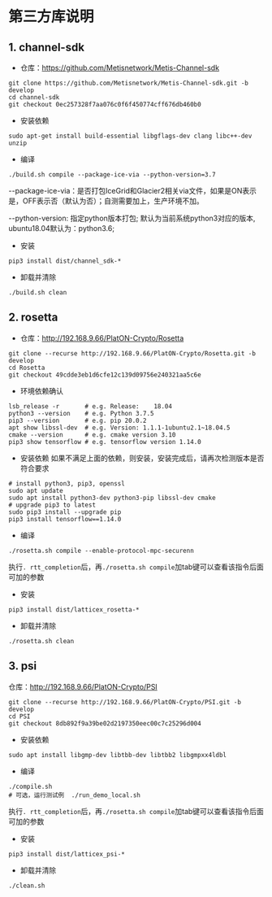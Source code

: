 # 第三方库说明

## 1. channel-sdk
+ 仓库：https://github.com/Metisnetwork/Metis-Channel-sdk
```
git clone https://github.com/Metisnetwork/Metis-Channel-sdk.git -b develop
cd channel-sdk
git checkout 0ec257328f7aa076c0f6f450774cff676db460b0
```

+ 安装依赖
```
sudo apt-get install build-essential libgflags-dev clang libc++-dev unzip
```

+ 编译
```
./build.sh compile --package-ice-via --python-version=3.7
```
--package-ice-via：是否打包IceGrid和Glacier2相关via文件，如果是ON表示是，OFF表示否（默认为否）；自测需要加上，生产环境不加。

--python-version: 指定python版本打包; 默认为当前系统python3对应的版本, ubuntu18.04默认为：python3.6;

+ 安装
```
pip3 install dist/channel_sdk-*
```

+ 卸载并清除
```
./build.sh clean
```


## 2. rosetta
+ 仓库：http://192.168.9.66/PlatON-Crypto/Rosetta
```
git clone --recurse http://192.168.9.66/PlatON-Crypto/Rosetta.git -b develop
cd Rosetta
git checkout 49cdde3eb1d6cfe12c139d09756e240321aa5c6e
```

+ 环境依赖确认
```
lsb_release -r       # e.g. Release:	18.04
python3 --version    # e.g. Python 3.7.5
pip3 --version       # e.g. pip 20.0.2
apt show libssl-dev  # e.g. Version: 1.1.1-1ubuntu2.1~18.04.5
cmake --version      # e.g. cmake version 3.10
pip3 show tensorflow # e.g. tensorflow version 1.14.0
```

+ 安装依赖
如果不满足上面的依赖，则安装，安装完成后，请再次检测版本是否符合要求
```
# install python3, pip3, openssl
sudo apt update
sudo apt install python3-dev python3-pip libssl-dev cmake
# upgrade pip3 to latest 
sudo pip3 install --upgrade pip
pip3 install tensorflow==1.14.0
```

+ 编译
```
./rosetta.sh compile --enable-protocol-mpc-securenn
```
执行`. rtt_completion`后，再`./rosetta.sh compile`加tab键可以查看该指令后面可加的参数

+ 安装
```
pip3 install dist/latticex_rosetta-*
```

+ 卸载并清除
```
./rosetta.sh clean
```


## 3. psi
仓库：http://192.168.9.66/PlatON-Crypto/PSI
```
git clone --recurse http://192.168.9.66/PlatON-Crypto/PSI.git -b develop
cd PSI
git checkout 8db892f9a39be02d2197350eec00c7c25296d004
```

+ 安装依赖
```
sudo apt install libgmp-dev libtbb-dev libtbb2 libgmpxx4ldbl
```

+ 编译
```
./compile.sh
# 可选，运行测试例  ./run_demo_local.sh
```
执行`. rtt_completion`后，再`./rosetta.sh compile`加tab键可以查看该指令后面可加的参数


+ 安装
```
pip3 install dist/latticex_psi-*
```

+ 卸载并清除
```
./clean.sh
```


